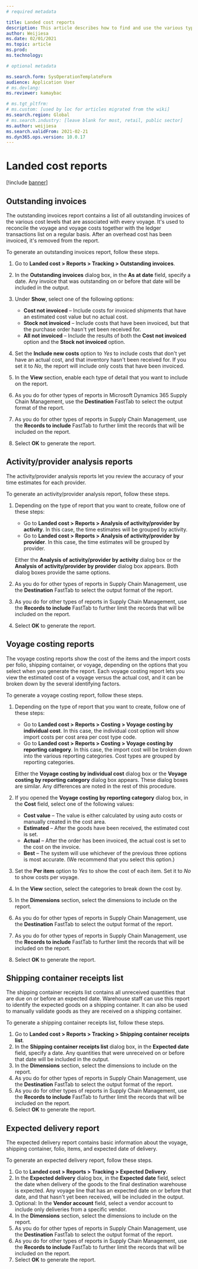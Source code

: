 ```yaml
---
# required metadata

title: Landed cost reports
description: This article describes how to find and use the various types of reports that are available for the Landed cost module.
author: Weijiesa
ms.date: 02/01/2021
ms.topic: article
ms.prod: 
ms.technology: 

# optional metadata

ms.search.form: SysOperationTemplateForm
audience: Application User
# ms.devlang: 
ms.reviewer: kamaybac

# ms.tgt_pltfrm: 
# ms.custom: [used by loc for articles migrated from the wiki]
ms.search.region: Global
# ms.search.industry: [leave blank for most, retail, public sector]
ms.author: weijiesa
ms.search.validFrom: 2021-02-21
ms.dyn365.ops.version: 10.0.17
---
```


# Landed cost reports

[!include [banner](../../includes/banner.md)]

## Outstanding invoices

The outstanding invoices report contains a list of all outstanding invoices of the various cost levels that are associated with every voyage. It's used to reconcile the voyage and voyage costs together with the ledger transactions list on a regular basis. After an overhead cost has been invoiced, it's removed from the report.

To generate an outstanding invoices report, follow these steps.

1. Go to **Landed cost \> Reports \> Tracking \> Outstanding invoices**.
1. In the **Outstanding invoices** dialog box, in the **As at date** field, specify a date. Any invoice that was outstanding on or before that date will be included in the output.
1. Under **Show**, select one of the following options:

    - **Cost not invoiced** – Include costs for invoiced shipments that have an estimated cost value but no actual cost.
    - **Stock not invoiced** – Include costs that have been invoiced, but that the purchase order hasn't yet been received for.
    - **All not invoiced** – Include the results of both the **Cost not invoiced** option and the **Stock not invoiced** option.

1. Set the **Include new costs** option to *Yes* to include costs that don't yet have an actual cost, and that inventory hasn't been received for. If you set it to *No*, the report will include only costs that have been invoiced.
1. In the **View** section, enable each type of detail that you want to include on the report.
1. As you do for other types of reports in Microsoft Dynamics 365 Supply Chain Management, use the **Destination** FastTab to select the output format of the report.
1. As you do for other types of reports in Supply Chain Management, use the **Records to include** FastTab to further limit the records that will be included on the report.
1. Select **OK** to generate the report.

## Activity/provider analysis reports

The activity/provider analysis reports let you review the accuracy of your time estimates for each provider.

To generate an activity/provider analysis report, follow these steps.

1. Depending on the type of report that you want to create, follow one of these steps:

    - Go to **Landed cost \> Reports \> Analysis of activity/provider by activity**. In this case, the time estimates will be grouped by activity.
    - Go to **Landed cost \> Reports \> Analysis of activity/provider by provider**. In this case, the time estimates will be grouped by provider.

    Either the **Analysis of activity/provider by activity** dialog box or the **Analysis of activity/provider by provider** dialog box appears. Both dialog boxes provide the same options.

1. As you do for other types of reports in Supply Chain Management, use the **Destination** FastTab to select the output format of the report.
1. As you do for other types of reports in Supply Chain Management, use the **Records to include** FastTab to further limit the records that will be included on the report.
1. Select **OK** to generate the report.

## Voyage costing reports

The voyage costing reports show the cost of the items and the import costs per folio, shipping container, or voyage, depending on the options that you select when you generate the report. Each voyage costing report lets you view the estimated cost of a voyage versus the actual cost, and it can be broken down by the several identifying factors.

To generate a voyage costing report, follow these steps.

1. Depending on the type of report that you want to create, follow one of these steps:

    - Go to **Landed cost \> Reports \> Costing \> Voyage costing by individual cost**. In this case, the individual cost option will show import costs per cost area per cost type code.
    - Go to **Landed cost \> Reports \> Costing \> Voyage costing by reporting category**. In this case, the import cost will be broken down into the various reporting categories. Cost types are grouped by reporting categories.

    Either the **Voyage costing by individual cost** dialog box or the **Voyage costing by reporting category** dialog box appears. These dialog boxes are similar. Any differences are noted in the rest of this procedure.

1. If you opened the **Voyage costing by reporting category** dialog box, in the **Cost** field, select one of the following values:

    - **Cost value** – The value is either calculated by using auto costs or manually created in the cost area.
    - **Estimated** – After the goods have been received, the estimated cost is set.
    - **Actual** – After the order has been invoiced, the actual cost is set to the cost on the invoice.
    - **Best** – The system will use whichever of the previous three options is most accurate. (We recommend that you select this option.)

1. Set the **Per item** option to *Yes* to show the cost of each item. Set it to *No* to show costs per voyage.
1. In the **View** section, select the categories to break down the cost by.
1. In the **Dimensions** section, select the dimensions to include on the report.
1. As you do for other types of reports in Supply Chain Management, use the **Destination** FastTab to select the output format of the report.
1. As you do for other types of reports in Supply Chain Management, use the **Records to include** FastTab to further limit the records that will be included on the report.
1. Select **OK** to generate the report.

## Shipping container receipts list

The shipping container receipts list contains all unreceived quantities that are due on or before an expected date. Warehouse staff can use this report to identify the expected goods on a shipping container. It can also be used to manually validate goods as they are received on a shipping container.

To generate a shipping container receipts list, follow these steps.

1. Go to **Landed cost \> Reports \> Tracking \> Shipping container receipts list**.
1. In the **Shipping container receipts list** dialog box, in the **Expected date** field, specify a date. Any quantities that were unreceived on or before that date will be included in the output.
1. In the **Dimensions** section, select the dimensions to include on the report.
1. As you do for other types of reports in Supply Chain Management, use the **Destination** FastTab to select the output format of the report.
1. As you do for other types of reports in Supply Chain Management, use the **Records to include** FastTab to further limit the records that will be included on the report.
1. Select **OK** to generate the report.

## Expected delivery report

The expected delivery report contains basic information about the voyage, shipping container, folio, items, and expected date of delivery.

To generate an expected delivery report, follow these steps.

1. Go to **Landed cost \> Reports \> Tracking \> Expected Delivery**.
1. In the **Expected delivery** dialog box, in the **Expected date** field, select the date when delivery of the goods to the final destination warehouse is expected. Any voyage line that has an expected date on or before that date, and that hasn't yet been received, will be included in the output.
1. Optional: In the **Vendor account** field, select a vendor account to include only deliveries from a specific vendor.
1. In the **Dimensions** section, select the dimensions to include on the report.
1. As you do for other types of reports in Supply Chain Management, use the **Destination** FastTab to select the output format of the report.
1. As you do for other types of reports in Supply Chain Management, use the **Records to include** FastTab to further limit the records that will be included on the report.
1. Select **OK** to generate the report.
